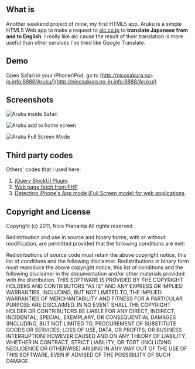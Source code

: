 ## What is

Another weekend project of mine, my first HTML5 app. Aruku is a simple HTML5 Web app to make a request to [alc.co.jp](http://alc.co.jp) to **translate Japanese from and to English**. I really like alc cause the result of their translation is more useful than other services I've tried like Google Translate.

## Demo

Open Safari in your iPhone/iPod, go to [http://nicosakura.no-ip.info:8888/Aruku/](http://nicosakura.no-ip.info:8888/Aruku/)

## Screenshots

![Aruku inside Safari](http://f.cl.ly/items/3Z1R1o3s241X1T3h2S2S/Pastebot%202011-10-17%2006.14.25%20AM%203.png)

![Aruku add to home screen](http://f.cl.ly/items/0W3X0d3C44303I240I0I/aruku-add-to-home-screen.png)

![Aruku Full Screen Mode](http://f.cl.ly/items/3j1X3M2d3Q1D2P3F2e3e/Pastebot%202011-10-17%2006.14.25%20AM%202.png)


## Third party codes

Others' codes that I used here:

1. [jQuery BlockUI Plugin](http://jquery.malsup.com/block/).
2. [Web page fetch from PHP](http://nashruddin.com/fetching-a-web-page-from-php-code.html).
3. [Detecting iPhone's App mode (Full Screen mode) for web applications](http://www.bennadel.com/blog/1950-Detecting-iPhone-s-App-Mode-Full-Screen-Mode-For-Web-Applications.htm).



## Copyright and License

Copyright (c) 2011, Nico Prananta
All rights reserved.

Redistribution and use in source and binary forms, with or without modification, are permitted provided that the following conditions are met:

Redistributions of source code must retain the above copyright notice, this list of conditions and the following disclaimer.
Redistributions in binary form must reproduce the above copyright notice, this list of conditions and the following disclaimer in the documentation and/or other materials provided with the distribution.
THIS SOFTWARE IS PROVIDED BY THE COPYRIGHT HOLDERS AND CONTRIBUTORS "AS IS" AND ANY EXPRESS OR IMPLIED WARRANTIES, INCLUDING, BUT NOT LIMITED TO, THE IMPLIED WARRANTIES OF MERCHANTABILITY AND FITNESS FOR A PARTICULAR PURPOSE ARE DISCLAIMED. IN NO EVENT SHALL THE COPYRIGHT HOLDER OR CONTRIBUTORS BE LIABLE FOR ANY DIRECT, INDIRECT, INCIDENTAL, SPECIAL, EXEMPLARY, OR CONSEQUENTIAL DAMAGES (INCLUDING, BUT NOT LIMITED TO, PROCUREMENT OF SUBSTITUTE GOODS OR SERVICES; LOSS OF USE, DATA, OR PROFITS; OR BUSINESS INTERRUPTION) HOWEVER CAUSED AND ON ANY THEORY OF LIABILITY, WHETHER IN CONTRACT, STRICT LIABILITY, OR TORT (INCLUDING NEGLIGENCE OR OTHERWISE) ARISING IN ANY WAY OUT OF THE USE OF THIS SOFTWARE, EVEN IF ADVISED OF THE POSSIBILITY OF SUCH DAMAGE.
